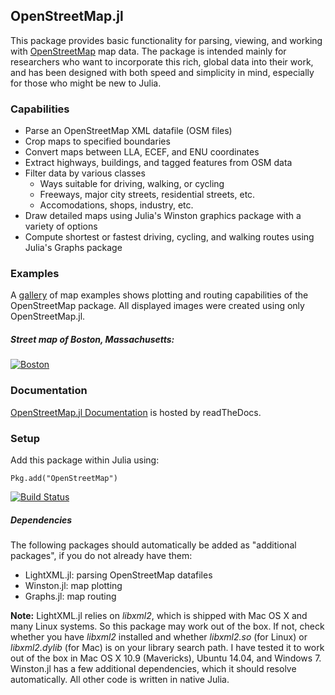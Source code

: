 ## OpenStreetMap.jl

This package provides basic functionality for parsing, viewing, and working with [OpenStreetMap](http://www.openstreetmap.org) map data. The package is intended mainly for researchers who want to incorporate this rich, global data into their work, and has been designed with both speed and simplicity in mind, especially for those who might be new to Julia.

### Capabilities
* Parse an OpenStreetMap XML datafile (OSM files)
* Crop maps to specified boundaries
* Convert maps between LLA, ECEF, and ENU coordinates
* Extract highways, buildings, and tagged features from OSM data
* Filter data by various classes
  * Ways suitable for driving, walking, or cycling
  * Freeways, major city streets, residential streets, etc.
  * Accomodations, shops, industry, etc.
* Draw detailed maps using Julia's Winston graphics package with a variety of options
* Compute shortest or fastest driving, cycling, and walking routes using Julia's Graphs package

### Examples
A [gallery](http://imgur.com/a/28l5K) of map examples shows plotting and routing capabilities of the OpenStreetMap package. All displayed images were created using only OpenStreetMap.jl.
##### Street map of Boston, Massachusetts:
[![Boston](http://i.imgur.com/1pofvuP.png)](http://imgur.com/a/28l5K#0)

### Documentation
[OpenStreetMap.jl Documentation](http://openstreetmapjl.readthedocs.org/en/latest/) is hosted by readTheDocs.

### Setup

Add this package within Julia using:
```
Pkg.add("OpenStreetMap")
```
[![Build Status](https://travis-ci.org/tedsteiner/OpenStreetMap.jl.png)](https://travis-ci.org/tedsteiner/OpenStreetMap.jl)
##### Dependencies
The following packages should automatically be added as "additional packages", if you do not already have them:
* LightXML.jl: parsing OpenStreetMap datafiles
* Winston.jl: map plotting
* Graphs.jl: map routing

**Note:** LightXML.jl relies on *libxml2*, which is shipped with Mac OS X and many Linux systems. So this package may work out of the box. If not, check whether you have *libxml2* installed and whether *libxml2.so* (for Linux) or *libxml2.dylib* (for Mac) is on your library search path. I have tested it to work out of the box in Mac OS X 10.9 (Mavericks), Ubuntu 14.04, and Windows 7. Winston.jl has a few additional dependencies, which it should resolve automatically. All other code is written in native Julia.

